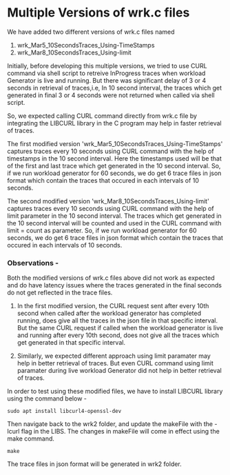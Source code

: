 # Multiple Versions of wrk.c files 

We have added two different versions of wrk.c files named 
1. wrk_Mar5_10SecondsTraces_Using-TimeStamps
2. wrk_Mar8_10SecondsTraces_Using-limit

Initially, before developing this multiple versions, we tried to use CURL command via shell script to retreive InProgress traces when workload Generator is live and running.
But there was significant delay of 3 or 4 seconds in retrieval of traces,i.e, In 10 second interval, the traces which get generated in final 3 or 4 seconds were not returned when called via shell script. 

So, we expected calling CURL command directly from wrk.c file by integrating the LIBCURL library in the C program may help in faster retrieval of traces.

The first modified version 'wrk_Mar5_10SecondsTraces_Using-TimeStamps' captures traces every 10 seconds using CURL command with the help of timestamps in the 10 second interval. 
Here the timestamps used will be that of the first and last trace which get generated in the 10 second interval. So, if we run workload generator for 60 seconds, we do get 6 trace files in json format which contain the traces that occured in each intervals of 10 seconds.

The second modified version 'wrk_Mar8_10SecondsTraces_Using-limit' captures traces every 10 seconds using CURL command with the help of limit parameter in the 10 second interval. The traces which get generated in the 10 second interval will be counted and used in the CURL command with limit = count as parameter.  So, if we run workload generator for 60 seconds, we do get 6 trace files in json format which contain the traces that occured in each intervals of 10 seconds.
 
 
### Observations - 

Both the modified versions of wrk.c files above did not work as expected and do have latency issues where the traces generated in the final seconds do not get reflected in the trace files.

1. In the first modified version, the CURL request sent after every 10th second when called after the workload generator has completed running, does give all the traces in the json file in that specific interval. But the same CURL request if called when the workload generator is live and running after every 10th second, does not give all the traces which get generated in that specific interval.

2. Similarly, we expected different approach using limit paramater may help in better retrieval of traces. But even CURL command using limit paramater during live workload Generator did not help in better retrieval of traces.


In order to test using these modified files, we have to install LIBCURL library using the command below - 

```
sudo apt install libcurl4-openssl-dev
```

Then navigate back to the wrk2 folder, and update the makeFile with the -lcurl flag in the LIBS. The changes in makeFile will come in effect using the make command.

```
make
```


The trace files in json format will be generated in wrk2 folder.








